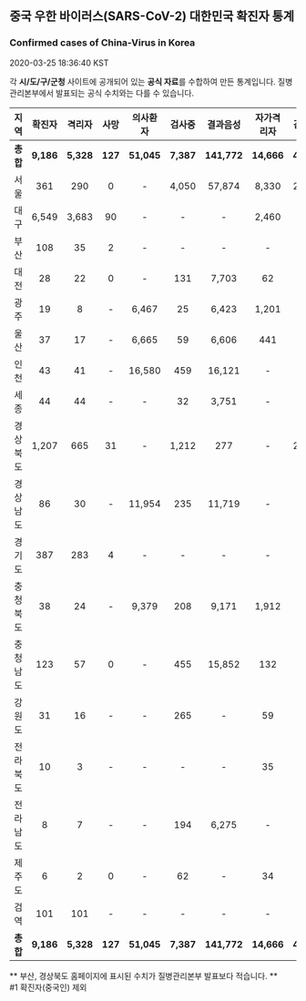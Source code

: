 
## 중국 우한 바이러스(SARS-CoV-2) 대한민국 확진자 통계
### Confirmed cases of China-Virus in Korea
2020-03-25 18:36:40 KST

각 **시/도/구/군청** 사이트에 공개되어 있는 **공식 자료**를 수합하여 만든 통계입니다.
질병관리본부에서 발표되는 공식 수치와는 다를 수 있습니다.


|  지역  | 확진자 |  격리자  |  사망  |  의사환자  |  검사중  |  결과음성  |  자가격리자  |  감시중  |  감시해제  |  퇴원  |
|:------:|:------:|:--------:|:--------:|:----------:|:--------:|:----------------:|:------------:|:--------:|:----------:|:--:|
|**총합**|**9,186**|**5,328**|**127**|**51,045**|**7,387**|**141,772**|**14,666**|**4,929**|**18,819**|**3,731**|**61,924**|
|서울|361|290|0|-|4,050|57,874|8,330|2,333|5,997|71|61,924|
|대구|6,549|3,683|90|-|-|-|2,460|-|-|2,776|-|
|부산|108|35|2|-|-|-|-|-|-|71|-|
|대전|28|22|0|-|131|7,703|62|62|486|6|-|
|광주|19|8|-|6,467|25|6,423|1,201|92|1,109|11|-|
|울산|37|17|-|6,665|59|6,606|441|49|392|20|-|
|인천|43|41|-|16,580|459|16,121|-|-|-|2|-|
|세종|44|44|-|-|32|3,751|-|-|-|-|-|
|경상북도|1,207|665|31|-|1,212|277|-|2,100|8,958|511|-|
|경상남도|86|30|-|11,954|235|11,719|-|-|-|56|-|
|경기도|387|283|4|-|-|-|-|-|-|100|-|
|충청북도|38|24|-|9,379|208|9,171|1,912|249|1,663|14|-|
|충청남도|123|57|0|-|455|15,852|132|-|-|66|-|
|강원도|31|16|-|-|265|-|59|-|-|15|-|
|전라북도|10|3|-|-|-|-|35|-|-|7|-|
|전라남도|8|7|-|-|194|6,275|-|44|214|1|-|
|제주도|6|2|0|-|62|-|34|-|-|4|-|
|검역|101|101|-|-|-|-|-|-|-|-|-|
|**총합**|**9,186**|**5,328**|**127**|**51,045**|**7,387**|**141,772**|**14,666**|**4,929**|**18,819**|**3,731**|**61,924**|


** 부산, 경상북도 홈페이지에 표시된 수치가 질병관리본부 발표보다 적습니다. **<br>
#1 확진자(중국인) 제외
    